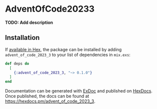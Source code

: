 # AdventOfCode20233

**TODO: Add description**

## Installation

If [available in Hex](https://hex.pm/docs/publish), the package can be installed
by adding `advent_of_code_2023_3` to your list of dependencies in `mix.exs`:

```elixir
def deps do
  [
    {:advent_of_code_2023_3, "~> 0.1.0"}
  ]
end
```

Documentation can be generated with [ExDoc](https://github.com/elixir-lang/ex_doc)
and published on [HexDocs](https://hexdocs.pm). Once published, the docs can
be found at <https://hexdocs.pm/advent_of_code_2023_3>.

